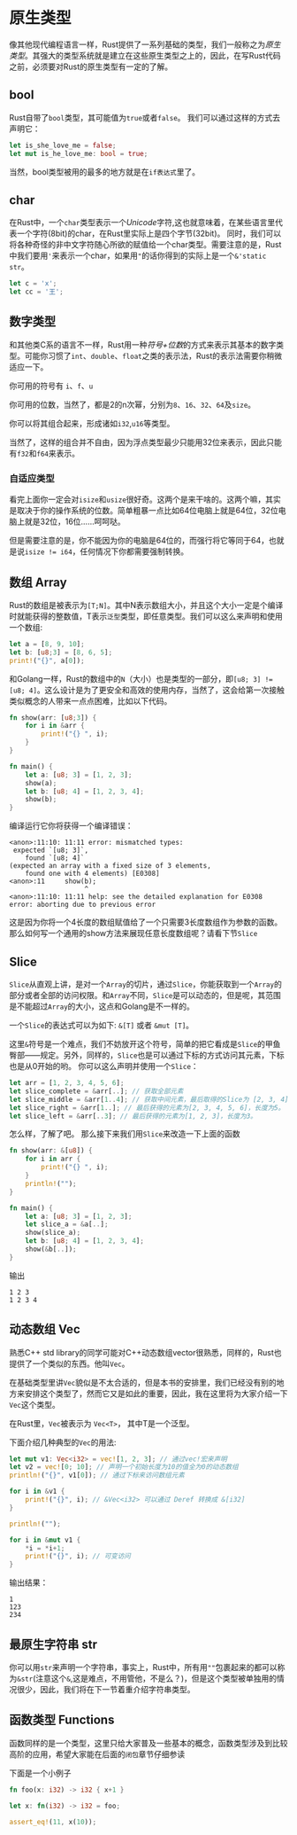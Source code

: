 # 原生类型

像其他现代编程语言一样，Rust提供了一系列基础的类型，我们一般称之为*原生类型*。其强大的类型系统就是建立在这些原生类型之上的，因此，在写Rust代码之前，必须要对Rust的原生类型有一定的了解。

## bool

Rust自带了`bool`类型，其可能值为`true`或者`false`。
我们可以通过这样的方式去声明它：
```rust
let is_she_love_me = false;
let mut is_he_love_me: bool = true;
```
当然，bool类型被用的最多的地方就是在`if表达式`里了。

## char

在Rust中，一个`char`类型表示一个*Unicode*字符,这也就意味着，在某些语言里代表一个字符(8bit)的char，在Rust里实际上是四个字节(32bit)。
同时，我们可以将各种奇怪的非中文字符随心所欲的赋值给一个char类型。需要注意的是，Rust中我们要用`'`来表示一个char，如果用`"`的话你得到的实际上是一个`&'static str`。

```rust
let c = 'x';
let cc = '王';
```

## 数字类型

和其他类C系的语言不一样，Rust用一种*符号+位数*的方式来表示其基本的数字类型。可能你习惯了`int`、`double`、`float`之类的表示法，Rust的表示法需要你稍微适应一下。

你可用的符号有 `i`、`f`、`u`

你可用的位数，当然了，都是2的n次幂，分别为`8`、`16`、`32`、`64`及`size`。

你可以将其组合起来，形成诸如`i32`,`u16`等类型。

当然了，这样的组合并不自由，因为浮点类型最少只能用32位来表示，因此只能有`f32`和`f64`来表示。

### 自适应类型

看完上面你一定会对`isize`和`usize`很好奇。这两个是来干啥的。这两个嘛，其实是取决于你的操作系统的位数。简单粗暴一点比如64位电脑上就是64位，32位电脑上就是32位，16位……呵呵哒。

但是需要注意的是，你不能因为你的电脑是64位的，而强行将它等同于64，也就是说`isize != i64`，任何情况下你都需要强制转换。

## 数组 Array

Rust的数组是被表示为`[T;N]`。其中N表示数组大小，并且这个大小一定是个编译时就能获得的整数值，T表示`泛型`类型，即任意类型。我们可以这么来声明和使用一个数组:

```rust
let a = [8, 9, 10];
let b: [u8;3] = [8, 6, 5];
print!("{}", a[0]);
```

和Golang一样，Rust的数组中的`N`（大小）也是类型的一部分，即`[u8; 3] != [u8; 4]`。这么设计是为了更安全和高效的使用内存，当然了，这会给第一次接触类似概念的人带来一点点困难，比如以下代码。

```rust
fn show(arr: [u8;3]) {
    for i in &arr {
        print!("{} ", i);
    }
}

fn main() {
    let a: [u8; 3] = [1, 2, 3];
    show(a);
    let b: [u8; 4] = [1, 2, 3, 4];
    show(b);
}
```

编译运行它你将获得一个编译错误：

```
<anon>:11:10: 11:11 error: mismatched types:
 expected `[u8; 3]`,
    found `[u8; 4]`
(expected an array with a fixed size of 3 elements,
    found one with 4 elements) [E0308]
<anon>:11     show(b);
                   ^
<anon>:11:10: 11:11 help: see the detailed explanation for E0308
error: aborting due to previous error
```

这是因为你将一个4长度的数组赋值给了一个只需要3长度数组作为参数的函数。那么如何写一个通用的show方法来展现任意长度数组呢？请看下节`Slice`

## Slice

`Slice`从直观上讲，是对一个`Array`的切片，通过`Slice`，你能获取到一个`Array`的部分或者全部的访问权限。和`Array`不同，`Slice`是可以动态的，但是呢，其范围是不能超过`Array`的大小，这点和Golang是不一样的。

一个`Slice`的表达式可以为如下: `&[T]` 或者 `&mut [T]`。

这里`&`符号是一个难点，我们不妨放开这个符号，简单的把它看成是`Slice`的甲鱼臀部——规定。另外，同样的，`Slice`也是可以通过下标的方式访问其元素，下标也是从0开始的哟。
你可以这么声明并使用一个`Slice`：

```rust
let arr = [1, 2, 3, 4, 5, 6];
let slice_complete = &arr[..]; // 获取全部元素
let slice_middle = &arr[1..4]; // 获取中间元素，最后取得的Slice为 [2, 3, 4] 。切片遵循左闭右开原则。
let slice_right = &arr[1..]; // 最后获得的元素为[2, 3, 4, 5, 6]，长度为5。
let slice_left = &arr[..3]; // 最后获得的元素为[1, 2, 3]，长度为3。
```

怎么样，了解了吧。
那么接下来我们用`Slice`来改造一下上面的函数

```rust
fn show(arr: &[u8]) {
    for i in arr {
        print!("{} ", i);
    }
    println!("");
}

fn main() {
    let a: [u8; 3] = [1, 2, 3];
    let slice_a = &a[..];
    show(slice_a);
    let b: [u8; 4] = [1, 2, 3, 4];
    show(&b[..]);
}
```
输出
```
1 2 3
1 2 3 4
```

## 动态数组 Vec

熟悉C++ std library的同学可能对C++动态数组vector很熟悉，同样的，Rust也提供了一个类似的东西。他叫`Vec`。

在基础类型里讲`Vec`貌似是不太合适的，但是本书的安排里，我们已经没有别的地方来安排这个类型了，然而它又是如此的重要，因此，我在这里将为大家介绍一下`Vec`这个类型。

在Rust里，`Vec`被表示为 `Vec<T>`， 其中T是一个泛型。

下面介绍几种典型的`Vec`的用法:

```rust
let mut v1: Vec<i32> = vec![1, 2, 3]; // 通过vec!宏来声明
let v2 = vec![0; 10]; // 声明一个初始长度为10的值全为0的动态数组
println!("{}", v1[0]); // 通过下标来访问数组元素

for i in &v1 {
    print!("{}", i); // &Vec<i32> 可以通过 Deref 转换成 &[i32]
}

println!("");

for i in &mut v1 {
    *i = *i+1;
    print!("{}", i); // 可变访问
}

```
输出结果：
```
1
123
234
```

## 最原生字符串 str

你可以用`str`来声明一个字符串，事实上，Rust中，所有用`""`包裹起来的都可以称为`&str`(注意这个`&`,这是难点，不用管他，不是么？)，但是这个类型被单独用的情况很少，因此，我们将在下一节着重介绍字符串类型。

## 函数类型 Functions

函数同样的是一个类型，这里只给大家普及一些基本的概念，函数类型涉及到比较高阶的应用，希望大家能在后面的`闭包`章节仔细参读

下面是一个小例子

```rust
fn foo(x: i32) -> i32 { x+1 }

let x: fn(i32) -> i32 = foo;

assert_eq!(11, x(10));
```

